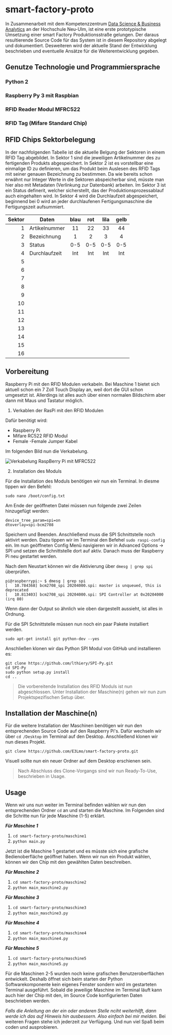 # smart-factory-proto
In Zusammenarbeit mit dem Kompetenzzentrum [Data Science & Business Analytics](https://www.hs-neu-ulm.de/forschung/institute-kompetenzzentren-netzwerke/data-science-and-business-analytics/) an der Hochschule Neu-Ulm, ist eine erste prototypische Umsetzung einer smart Factory Produktionsstraße gelungen. Der daraus resultierende Source Code für das System ist in diesem Repository abgelegt und dokumentiert. Desweiteren wird der aktuelle Stand der Entwicklung beschrieben und eventuelle Ansätze für die Weiterentwicklung gegeben.

## Genutze Technologie und Programmiersprache

### Python 2

### Raspberry Py 3 mit Raspbian

### RFID Reader Modul MFRC522

### RFID Tag (Mifare Standard Chip)


## RFID Chips Sektorbelegung

In der nachfolgenden Tabelle ist die aktuelle Belgung der Sektoren in einem RFID Tag abgebildet. In Sektor 1 sind die jeweiligen Artikelnummer des zu fertigenden Produkts abgespeichert. In Sektor 2 ist es vorstellbar eine einmalige ID zu definieren, um das Produkt beim Auslesen des RFID Tags mit seiner genauen Bezeichnung zu bestimmen. Da wie bereits schon erwähnt nur Integer Werte in die Sektoren abspeicherbar sind, müsste man hier also mit Metadaten (Verlinkung zur Datenbank) arbeiten. Im Sektor 3 ist ein Status definerit, welcher sicherstellt, das der Produktionsprozessablauf auch eingehalten wird. In Sektor 4 wird die Durchlaufzeit abgespeichert, beginnend bei 0 wird an jeder durchlaufenen Fertigungsmaschine die Fertigungszeit aufsummiert.

| Sektor | Daten         | blau | rot | lila | gelb |
|-------:|---------------|:----:|:---:|:----:|:----:|
|      1 | Artikelnummer |  11  |  22 |  33  |  44  |
|      2 | Bezeichnung   |   1  |  2  |   3  |   4  |
|      3 | Status        |  0-5 | 0-5 |  0-5 |  0-5 |
|      4 | Durchlaufzeit |  Int | Int |  Int |  Int |
|      5 |               |      |     |      |      |
|      6 |               |      |     |      |      |
|      7 |               |      |     |      |      |
|      8 |               |      |     |      |      |
|      9 |               |      |     |      |      |
|     10 |               |      |     |      |      |
|     11 |               |      |     |      |      |
|     12 |               |      |     |      |      |
|     13 |               |      |     |      |      |
|     14 |               |      |     |      |      |
|     15 |               |      |     |      |      |
|     16 |               |      |     |      |      |


## Vorbereitung

Raspberry Pi mit den RFID Modulen verkabeln. Bei Maschine 1 bietet sich aktuell schon ein 7 Zoll Touch Display an, weil dort die GUI schon umgesetzt ist. Allerdings ist alles auch über einen normalen Bildschirm aber dann mit Maus und Tastatur möglich.

1. Verkablen der RasPi mit den RFID Modulen

Dafür benötigt wird:

* Raspberry Pi
* Mifare RC522 RFID Modul
* Female -Female Jumper Kabel

Im folgenden Bild nun die Verkabelung.

![Verkabelung RaspBerry Pi mit MFRC522](https://tutorials-raspberrypi.de/wp-content/uploads/Raspberry-Pi-RFID-RC522-NFC_Steckplatine-600x391.png)

2. Installation des Moduls

Für die Installation des Moduls benötigen wir nun ein Terminal. In diesme tippen wir den Befehl:

`sudo nano /boot/config.txt`

Am Ende der geöffneten Datei müssen nun folgende zwei Zeilen hinzugefügt werden:

```
device_tree_param=spi=on
dtoverlay=spi-bcm2708
```

Speichern und Beenden.
Anschließend muss die SPI Schnittstelle noch aktivirt werden. Dazu tippen wir im Terminal den Befehel `sudo raspi-config` ein. 
Im nun geöffneten Config Menü navigieren wir in Advanced Options $\to$ SPI und setzen die Schnittstelle dort auf aktiv. Danach muss der Raspberry Pi neu gestartet werden.

Nach dem Neustart können wir die Aktivierung über `dmesg | grep spi` überprüfen. 

```
pi@raspberrypi:~ $ dmesg | grep spi
[   10.784368] bcm2708_spi 20204000.spi: master is unqueued, this is deprecated
[   10.813403] bcm2708_spi 20204000.spi: SPI Controller at 0x20204000 (irq 80)
```

Wenn dann der Output so ähnlich wie oben dargestellt aussieht, ist alles in Ordnung.

Für die SPI Schnittstelle müssen nun noch ein paar Pakete installiert werden.

`sudo apt-get install git python-dev --yes`

Anschließen klonen wir das Python SPI Modul von GitHub und installieren es:

```
git clone https://github.com/lthiery/SPI-Py.git
cd SPI-Py
sudo python setup.py install
cd ..
```

> Die vorbereitende Installation des RFID Moduls ist nun abgeschlossen. Unter Installation der Maschine(n) gehen wir nun zum Projektspezifischen Setup über.

## Installation der Maschine(n)

Für die weitere Installation der Maschinen benötigen wir nun den entsprechenden Source Code auf den Raspberry Pi's. Dafür wechseln wir über `cd /Desktop` im Terminal auf den Desktop. Anschließend klonen wir nun dieses Projekt.

`git clone https://github.com/E3Lmo/smart-factory-proto.git`

Visuell sollte nun ein neuer Ordner auf dem Desktop erschienen sein. 

> Nach Abschluss des Clone-Vorgangs sind wir nun Ready-To-Use, beschrieben in Usage.

## Usage

Wenn wir uns nun weiter im Terminal befinden wählen wir nun den entsprechenden Ordner `cd` an und starten die Maschine. Im Folgenden sind die Schritte nun für jede Maschine (1-5) erklärt.

***Für Maschine 1***

1. `cd smart-factory-proto/maschine1`
2. `python main.py`

Jetzt ist die Maschine 1 gestartet und es müsste sich eine grafische Bedienoberfläche geöffnet haben. Wenn wir nun ein Produkt wählen, können wir den Chip mit den gewählten Daten beschreiben.

***Für Maschine 2***

1. `cd smart-factory-proto/maschine2`
2. `python main_maschine2.py`

***Für Maschine 3***

1. `cd smart-factory-proto/maschine3`
2. `python main_maschine3.py`

***Für Maschine 4***

1. `cd smart-factory-proto/maschine4`
2. `python main_maschine4.py`

***Für Maschine 5***

1. `cd smart-factory-proto/maschine5`
2. `python main_maschine5.py`

Für die Maschinen 2-5 wurden noch keine grafischen Benutzeroberflächen entwickelt. Deshalb öffnet sich beim starten der Python Softwarekomponente kein eigenes Fenster sondern wird im gestarteten Terminal ausgeführt. Sobald die jeweilige Maschine im Terminal läuft kann auch hier der Chip mit den, im Source Code konfigurierten Daten beschrieben werden.

*Falls die Anleitung an der ein oder anderen Stelle nciht weiterhilft, dann werde ich das auf Hinweis hin ausbessern. Also einfach bei mir melden.*
Bei weiteren Fragen stehe ich jederzeit zur Verfügung. Und nun viel Spaß beim coden und ausprobieren.
